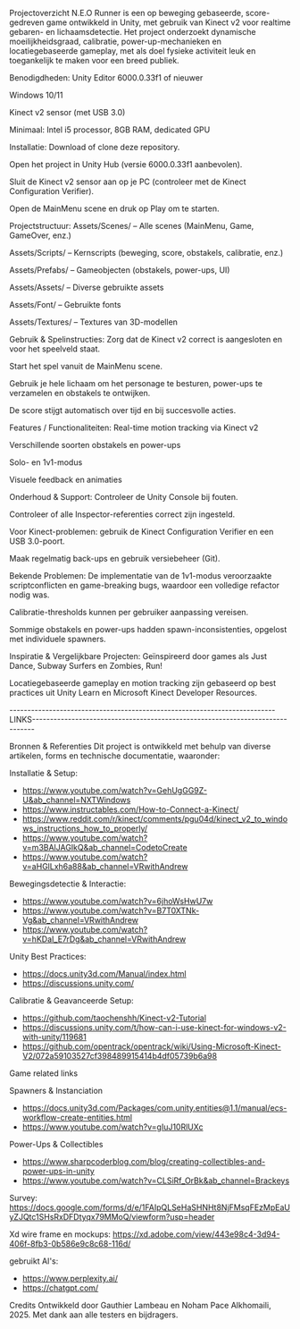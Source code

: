 Projectoverzicht
N.E.O Runner is een op beweging gebaseerde, score-gedreven game ontwikkeld in Unity, met gebruik van Kinect v2 voor realtime gebaren- en lichaamsdetectie. Het project onderzoekt dynamische moeilijkheidsgraad, calibratie, power-up-mechanieken en locatiegebaseerde gameplay, met als doel fysieke activiteit leuk en toegankelijk te maken voor een breed publiek.


Benodigdheden:
Unity Editor 6000.0.33f1 of nieuwer

Windows 10/11

Kinect v2 sensor (met USB 3.0)

Minimaal: Intel i5 processor, 8GB RAM, dedicated GPU


Installatie:
Download of clone deze repository.

Open het project in Unity Hub (versie 6000.0.33f1 aanbevolen).

Sluit de Kinect v2 sensor aan op je PC (controleer met de Kinect Configuration Verifier).

Open de MainMenu scene en druk op Play om te starten.


Projectstructuur:
Assets/Scenes/ – Alle scenes (MainMenu, Game, GameOver, enz.)

Assets/Scripts/ – Kernscripts (beweging, score, obstakels, calibratie, enz.)

Assets/Prefabs/ – Gameobjecten (obstakels, power-ups, UI)

Assets/Assets/ – Diverse gebruikte assets

Assets/Font/ – Gebruikte fonts

Assets/Textures/ – Textures van 3D-modellen


Gebruik & Spelinstructies:
Zorg dat de Kinect v2 correct is aangesloten en voor het speelveld staat.

Start het spel vanuit de MainMenu scene.

Gebruik je hele lichaam om het personage te besturen, power-ups te verzamelen en obstakels te ontwijken.

De score stijgt automatisch over tijd en bij succesvolle acties.


Features / Functionaliteiten:
Real-time motion tracking via Kinect v2

Verschillende soorten obstakels en power-ups

Solo- en 1v1-modus

Visuele feedback en animaties



Onderhoud & Support:
Controleer de Unity Console bij fouten.

Controleer of alle Inspector-referenties correct zijn ingesteld.

Voor Kinect-problemen: gebruik de Kinect Configuration Verifier en een USB 3.0-poort.

Maak regelmatig back-ups en gebruik versiebeheer (Git).


Bekende Problemen:
De implementatie van de 1v1-modus veroorzaakte scriptconflicten en game-breaking bugs, waardoor een volledige refactor nodig was.

Calibratie-thresholds kunnen per gebruiker aanpassing vereisen.

Sommige obstakels en power-ups hadden spawn-inconsistenties, opgelost met individuele spawners.

Inspiratie & Vergelijkbare Projecten:
Geïnspireerd door games als Just Dance, Subway Surfers en Zombies, Run!

Locatiegebaseerde gameplay en motion tracking zijn gebaseerd op best practices uit Unity Learn en Microsoft Kinect Developer Resources.



--------------------------------------------------------------------------LINKS------------------------------------------------------------------------------ 

Bronnen & Referenties
Dit project is ontwikkeld met behulp van diverse artikelen, forms en technische documentatie, waaronder:

Installatie & Setup:
- https://www.youtube.com/watch?v=GehUgGG9Z-U&ab_channel=NXTWindows
- https://www.instructables.com/How-to-Connect-a-Kinect/
- https://www.reddit.com/r/kinect/comments/pgu04d/kinect_v2_to_windows_instructions_how_to_properly/
- https://www.youtube.com/watch?v=m3BAlJAGIkQ&ab_channel=CodetoCreate
- https://www.youtube.com/watch?v=aHGlLxh6a88&ab_channel=VRwithAndrew


Bewegingsdetectie & Interactie:
- https://www.youtube.com/watch?v=6jhoWsHwU7w
- https://www.youtube.com/watch?v=B7T0XTNk-Vg&ab_channel=VRwithAndrew
- https://www.youtube.com/watch?v=hKDaI_E7rDg&ab_channel=VRwithAndrew

Unity Best Practices:
- https://docs.unity3d.com/Manual/index.html
- https://discussions.unity.com/

Calibratie & Geavanceerde Setup:
- https://github.com/taochenshh/Kinect-v2-Tutorial
- https://discussions.unity.com/t/how-can-i-use-kinect-for-windows-v2-with-unity/119681
- https://github.com/opentrack/opentrack/wiki/Using-Microsoft-Kinect-V2/072a59103527cf398489915414b4df05739b6a98

Game related links

Spawners & Instanciation
  - https://docs.unity3d.com/Packages/com.unity.entities@1.1/manual/ecs-workflow-create-entities.html
  - https://www.youtube.com/watch?v=gIuJ10RlUXc

Power-Ups & Collectibles
  - https://www.sharpcoderblog.com/blog/creating-collectibles-and-power-ups-in-unity
  - https://www.youtube.com/watch?v=CLSiRf_OrBk&ab_channel=Brackeys


Survey:
https://docs.google.com/forms/d/e/1FAIpQLSeHaSHNHt8NjFMsqFEzMpEaUyZJQtc1SHsRxDFDtyqx79MMoQ/viewform?usp=header

Xd wire frame  en mockups:
https://xd.adobe.com/view/443e98c4-3d94-406f-8fb3-0b586e9c8c68-116d/

gebruikt AI's:
- https://www.perplexity.ai/
- https://chatgpt.com/


Credits
Ontwikkeld door Gauthier Lambeau en Noham Pace Alkhomaili, 2025.
Met dank aan alle testers en bijdragers.